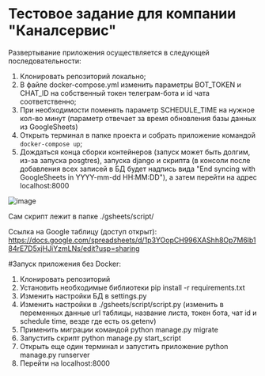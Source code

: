 # Тестовое задание для компании "Каналсервис"
Развертывание приложения осуществляется в следующей последовательности:
1. Клонировать репозиторий локально;
2. В файле docker-compose.yml изменить параметры BOT_TOKEN и CHAT_ID на собственный токен телеграм-бота и id чата соответственно;
3. При необходимости поменять параметр SCHEDULE_TIME на нужное кол-во минут (параметр отвечает за время обновления базы данных из GoogleSheets)
4. Открыть терминал в папке проекта и собрать приложение командой `docker-compose up`;
5. Дождаться конца сборки контейнеров (запуск может быть долгим, из-за запуска posgtres), запуска django и скрипта (в консоли после добавления всех записей в БД будет надпись вида "End syncing with GoogleSheets in YYYY-mm-dd HH:MM:DD"), а затем перейти на адрес localhost:8000


![image](https://user-images.githubusercontent.com/37272928/189197695-70a313f1-379d-443f-a18b-b65bccd06300.png)

Сам скрипт лежит в папке ./gsheets/script/

Ссылка на Google таблицу (доступ открыт):
https://docs.google.com/spreadsheets/d/1p3YOopCH996XAShh8Op7M6lb184rE7D5xjHJiYzmLNs/edit?usp=sharing


#Запуск приложения без Docker:
1. Клонировать репозиторий
2. Установить необходимые библиотеки pip install -r requirements.txt
3. Изменить настройки БД в settings.py
4. Изменить настройки в ./gsheets/script/script.py (изменить в переменных данные url таблицы, название листа, токен бота, чат id и schedule time, везде где есть os.getenv)
5.  Применить миграции командой python manage.py migrate
6. Запустить скрипт python manage.py start_script
7. Открыть еще один терминал и запустить приложение python manage.py runserver
8. Перейти на localhost:8000
